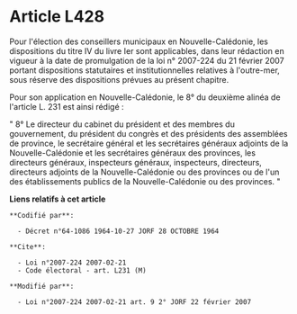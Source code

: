 # Article L428

Pour l'élection des conseillers municipaux en Nouvelle-Calédonie, les dispositions du titre IV du livre Ier sont applicables,
dans leur rédaction en vigueur à la date de promulgation de la loi n° 2007-224 du 21 février 2007 portant dispositions
statutaires et institutionnelles relatives à l'outre-mer, sous réserve des dispositions prévues au présent chapitre.

Pour son application en Nouvelle-Calédonie, le 8° du deuxième alinéa de l'article L. 231 est ainsi rédigé :

" 8° Le directeur du cabinet du président et des membres du gouvernement, du président du congrès et des présidents des
assemblées de province, le secrétaire général et les secrétaires généraux adjoints de la Nouvelle-Calédonie et les
secrétaires généraux des provinces, les directeurs généraux, inspecteurs généraux, inspecteurs, directeurs, directeurs
adjoints de la Nouvelle-Calédonie ou des provinces ou de l'un des établissements publics de la Nouvelle-Calédonie ou des
provinces. "

**Liens relatifs à cet article**

	**Codifié par**:

	  - Décret n°64-1086 1964-10-27 JORF 28 OCTOBRE 1964

	**Cite**:

	  - Loi n°2007-224 2007-02-21
	  - Code électoral - art. L231 (M)

	**Modifié par**:

	  - Loi n°2007-224 2007-02-21 art. 9 2° JORF 22 février 2007

